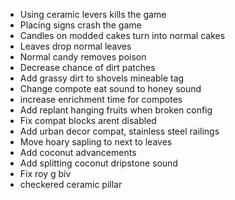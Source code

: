 
- Using ceramic levers kills the game
- Placing signs crash the game
- Candles on modded cakes turn into normal cakes
- Leaves drop normal leaves
- Normal candy removes poison
- Decrease chance of dirt patches
- Add grassy dirt to shovels mineable tag
- Change compote eat sound to honey sound
- increase enrichment time for compotes
- Add replant hanging fruits when broken config
- Fix compat blocks arent disabled
- Add urban decor compat, stainless steel railings
- Move hoary sapling to next to leaves
- Add coconut advancements
- Add splitting coconut dripstone sound
- Fix roy g biv
- checkered ceramic pillar